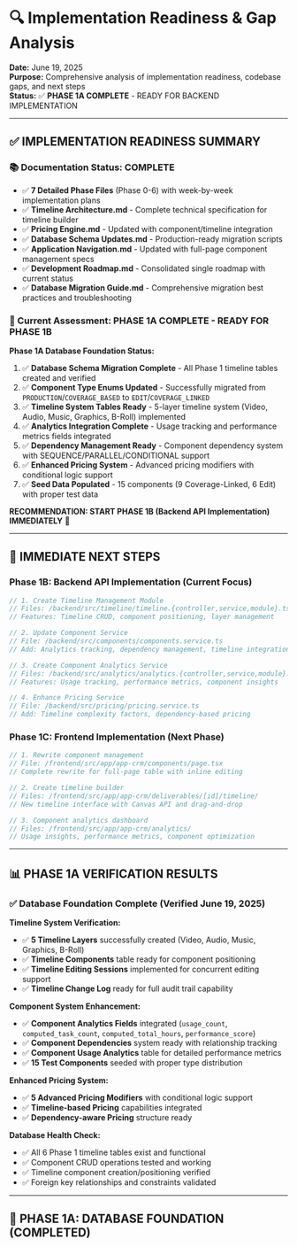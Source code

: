 # 🔍 Implementation Readiness & Gap Analysis

**Date:** June 19, 2025  
**Purpose:** Comprehensive analysis of implementation readiness, codebase gaps, and next steps  
**Status:** ✅ **PHASE 1A COMPLETE** - READY FOR BACKEND IMPLEMENTATION

---

## ✅ **IMPLEMENTATION READINESS SUMMARY**

### **📚 Documentation Status: COMPLETE**
- ✅ **7 Detailed Phase Files** (Phase 0-6) with week-by-week implementation plans
- ✅ **Timeline Architecture.md** - Complete technical specification for timeline builder
- ✅ **Pricing Engine.md** - Updated with component/timeline integration
- ✅ **Database Schema Updates.md** - Production-ready migration scripts
- ✅ **Application Navigation.md** - Updated with full-page component management specs
- ✅ **Development Roadmap.md** - Consolidated single roadmap with current status
- ✅ **Database Migration Guide.md** - Comprehensive migration best practices and troubleshooting

### **🎯 Current Assessment: PHASE 1A COMPLETE - READY FOR PHASE 1B**
**Phase 1A Database Foundation Status:**
1. ✅ **Database Schema Migration Complete** - All Phase 1 timeline tables created and verified
2. ✅ **Component Type Enums Updated** - Successfully migrated from `PRODUCTION`/`COVERAGE_BASED` to `EDIT`/`COVERAGE_LINKED`
3. ✅ **Timeline System Tables Ready** - 5-layer timeline system (Video, Audio, Music, Graphics, B-Roll) implemented
4. ✅ **Analytics Integration Complete** - Usage tracking and performance metrics fields integrated
5. ✅ **Dependency Management Ready** - Component dependency system with SEQUENCE/PARALLEL/CONDITIONAL support
6. ✅ **Enhanced Pricing System** - Advanced pricing modifiers with conditional logic support
7. ✅ **Seed Data Populated** - 15 components (9 Coverage-Linked, 6 Edit) with proper test data

**RECOMMENDATION: START PHASE 1B (Backend API Implementation) IMMEDIATELY** 🚀

---

## 🚀 **IMMEDIATE NEXT STEPS**

### **Phase 1B: Backend API Implementation (Current Focus)**
```typescript
// 1. Create Timeline Management Module
// Files: /backend/src/timeline/timeline.{controller,service,module}.ts
// Features: Timeline CRUD, component positioning, layer management

// 2. Update Component Service
// File: /backend/src/components/components.service.ts  
// Add: Analytics tracking, dependency management, timeline integration

// 3. Create Component Analytics Service
// Files: /backend/src/analytics/analytics.{controller,service,module}.ts
// Features: Usage tracking, performance metrics, component insights

// 4. Enhance Pricing Service
// File: /backend/src/pricing/pricing.service.ts
// Add: Timeline complexity factors, dependency-based pricing
```

### **Phase 1C: Frontend Implementation (Next Phase)**
```typescript
// 1. Rewrite component management
// File: /frontend/src/app/app-crm/components/page.tsx
// Complete rewrite for full-page table with inline editing

// 2. Create timeline builder
// Files: /frontend/src/app/app-crm/deliverables/[id]/timeline/
// New timeline interface with Canvas API and drag-and-drop

// 3. Component analytics dashboard
// Files: /frontend/src/app/app-crm/analytics/
// Usage insights, performance metrics, component optimization
```

---

## 📊 **PHASE 1A VERIFICATION RESULTS**

### ✅ **Database Foundation Complete (Verified June 19, 2025)**

**Timeline System Verification:**
- ✅ **5 Timeline Layers** successfully created (Video, Audio, Music, Graphics, B-Roll)
- ✅ **Timeline Components** table ready for component positioning
- ✅ **Timeline Editing Sessions** implemented for concurrent editing support
- ✅ **Timeline Change Log** ready for full audit trail capability

**Component System Enhancement:**
- ✅ **Component Analytics Fields** integrated (`usage_count`, `computed_task_count`, `computed_total_hours`, `performance_score`)
- ✅ **Component Dependencies** system ready with relationship tracking
- ✅ **Component Usage Analytics** table for detailed performance metrics
- ✅ **15 Test Components** seeded with proper type distribution

**Enhanced Pricing System:**
- ✅ **5 Advanced Pricing Modifiers** with conditional logic support
- ✅ **Timeline-based Pricing** capabilities integrated
- ✅ **Dependency-aware Pricing** structure ready

**Database Health Check:**
- ✅ All 6 Phase 1 timeline tables exist and functional
- ✅ Component CRUD operations tested and working
- ✅ Timeline component creation/positioning verified
- ✅ Foreign key relationships and constraints validated

---

## 🚀 **PHASE 1A: DATABASE FOUNDATION (COMPLETED)**
